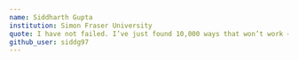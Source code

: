 ```yaml
---
name: Siddharth Gupta
institution: Simon Fraser University
quote: I have not failed. I’ve just found 10,000 ways that won’t work – Thomas Edison
github_user: siddg97
---
```

